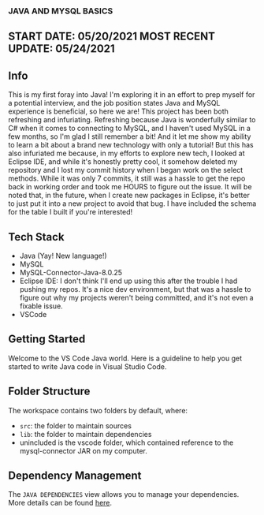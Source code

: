 ### JAVA AND MYSQL BASICS

## START DATE: 05/20/2021 MOST RECENT UPDATE: 05/24/2021

## Info

This is my first foray into Java! I'm exploring it in an effort to prep myself for a potential interview, and the job position states Java and MySQL experience is beneficial, so here we are! This project has been both refreshing and infuriating. Refreshing because Java is wonderfully similar to C# when it comes to connecting to MySQL, and I haven't used MySQL in a few months, so I'm glad I still remember a bit! And it let me show my ability to learn a bit about a brand new technology with only a tutorial! But this has also infuriated me because, in my efforts to explore new tech, I looked at Eclipse IDE, and while it's honestly pretty cool, it somehow deleted my repository and I lost my commit history when I began work on the select methods. While it was only 7 commits, it still was a hassle to get the repo back in working order and took me HOURS to figure out the issue. It will be noted that, in the future, when I create new packages in Eclipse, it's better to just put it into a new project to avoid that bug. I have included the schema for the table I built if you're interested!

## Tech Stack

- Java (Yay! New language!)
- MySQL
- MySQL-Connector-Java-8.0.25
- Eclipse IDE: I don't think I'll end up using this after the trouble I had pushing my repos. It's a nice dev environment, but that was a hassle to figure out why my projects weren't being committed, and it's not even a fixable issue.
- VSCode

## Getting Started

Welcome to the VS Code Java world. Here is a guideline to help you get started to write Java code in Visual Studio Code.

## Folder Structure

The workspace contains two folders by default, where:

- `src`: the folder to maintain sources
- `lib`: the folder to maintain dependencies
- unincluded is the vscode folder, which contained reference to the mysql-connector JAR on my computer.

## Dependency Management

The `JAVA DEPENDENCIES` view allows you to manage your dependencies. More details can be found [here](https://github.com/microsoft/vscode-java-pack/blob/master/release-notes/v0.9.0.md#work-with-jar-files-directly).
